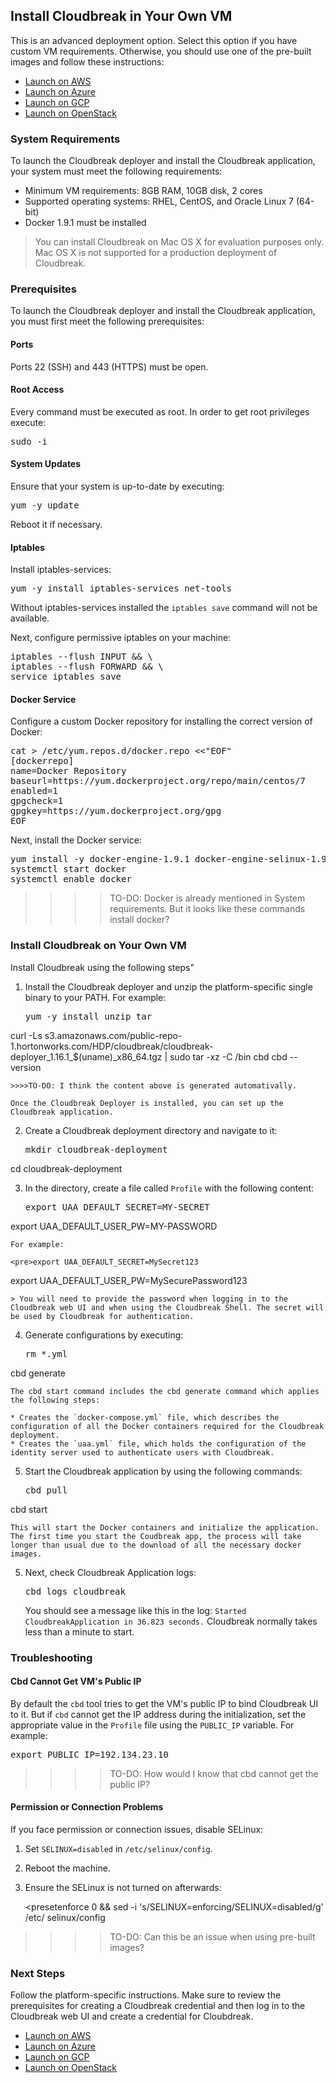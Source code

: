 ## Install Cloudbreak in Your Own VM

This is an advanced deployment option. Select this option if you have custom VM requirements. Otherwise, you should use one of the pre-built images and follow these instructions:

* [Launch on AWS](aws-launch.md)  
* [Launch on Azure](azure-launch.md)  
* [Launch on GCP](gcp-launch.md)  
* [Launch on OpenStack](os-launch.md)   

### System Requirements

To launch the Cloudbreak deployer and install the Cloudbreak application, your system must meet the following requirements:

* Minimum VM requirements: 8GB RAM, 10GB disk, 2 cores
* Supported operating systems: RHEL, CentOS, and Oracle Linux 7 (64-bit)
* Docker 1.9.1 must be installed 

> You can install Cloudbreak on Mac OS X for evaluation purposes only. Mac OS X is not supported for a production deployment of Cloudbreak.


### Prerequisites 

To launch the Cloudbreak deployer and install the Cloudbreak application, you must first meet the following prerequisites:

#### Ports

Ports 22 (SSH) and 443 (HTTPS) must be open.

#### Root Access

Every command must be executed as root. In order to get root privileges execute: 

<pre>sudo -i</pre>

#### System Updates

Ensure that your system is up-to-date by executing:

<pre>yum -y update</pre>

Reboot it if necessary.

#### Iptables

Install iptables-services:

<pre>yum -y install iptables-services net-tools</pre>

Without iptables-services installed the `iptables save` command will not be available.

Next, configure permissive iptables on your machine:

<pre>
iptables --flush INPUT && \
iptables --flush FORWARD && \
service iptables save
</pre>

#### Docker Service

Configure a custom Docker repository for installing the correct version of Docker:

<pre>
cat > /etc/yum.repos.d/docker.repo <<"EOF"
[dockerrepo]
name=Docker Repository
baseurl=https://yum.dockerproject.org/repo/main/centos/7
enabled=1
gpgcheck=1
gpgkey=https://yum.dockerproject.org/gpg
EOF
</pre>

Next, install the Docker service:

<pre>
yum install -y docker-engine-1.9.1 docker-engine-selinux-1.9.1  
systemctl start docker  
systemctl enable docker
</pre>

>>>>TO-DO: Docker is already mentioned in System requirements. But it looks like these commands install docker?


### Install Cloudbreak on Your Own VM

Install Cloudbreak using the following steps"

1. Install the Cloudbreak deployer and unzip the platform-specific single binary to your PATH. For example:

    <pre>yum -y install unzip tar
curl -Ls s3.amazonaws.com/public-repo-1.hortonworks.com/HDP/cloudbreak/cloudbreak-deployer_1.16.1_$(uname)_x86_64.tgz | sudo tar -xz -C /bin cbd
cbd --version</pre>

    >>>>TO-DO: I think the content above is generated automativally.

    Once the Cloudbreak Deployer is installed, you can set up the Cloudbreak application.

2. Create a Cloudbreak deployment directory and navigate to it:

    <pre>mkdir cloudbreak-deployment
cd cloudbreak-deployment</pre>

3. In the directory, create a file called `Profile` with the following content:

    <pre>export UAA_DEFAULT_SECRET=MY-SECRET
export UAA_DEFAULT_USER_PW=MY-PASSWORD</pre>

    For example:
    
    <pre>export UAA_DEFAULT_SECRET=MySecret123
export UAA_DEFAULT_USER_PW=MySecurePassword123</pre>

    > You will need to provide the password when logging in to the Cloudbreak web UI and when using the Cloudbreak Shell. The secret will be used by Cloudbreak for authentication.
    
4. Generate configurations by executing:

    <pre>rm *.yml
cbd generate</pre>   

    The cbd start command includes the cbd generate command which applies the following steps:

    * Creates the `docker-compose.yml` file, which describes the configuration of all the Docker containers required for the Cloudbreak deployment.  
    * Creates the `uaa.yml` file, which holds the configuration of the identity server used to authenticate users with Cloudbreak.   

5. Start the Cloudbreak application by using the following commands:

    <pre>cbd pull
cbd start</pre>

    This will start the Docker containers and initialize the application. The first time you start the Coudbreak app, the process will take longer than usual due to the download of all the necessary docker images.

5. Next, check Cloudbreak Application logs: 

    <pre>cbd logs cloudbreak</pre>
    
    You should see a message like this in the log: `Started CloudbreakApplication in 36.823 seconds.` Cloudbreak normally takes less than a minute to start.
    

### Troubleshooting

#### Cbd Cannot Get VM's Public IP 

By default the `cbd` tool tries to get the VM's public IP to bind Cloudbreak UI to it. But if `cbd` cannot get the IP address during the initialization, set the appropriate value in the `Profile` file using the `PUBLIC_IP` variable. For example: 

<pre>export PUBLIC_IP=192.134.23.10</pre>

>>>>TO-DO: How would I know that cbd cannot get the public IP? 


#### Permission or Connection Problems 

If you face permission or connection issues, disable SELinux:

1. Set `SELINUX=disabled` in `/etc/selinux/config`.  
2. Reboot the machine.  
3. Ensure the SELinux is not turned on afterwards:

    <presetenforce 0 && sed -i 's/SELINUX=enforcing/SELINUX=disabled/g' /etc/ selinux/config</pre>
    
>>>>TO-DO: Can this be an issue when using pre-built images?


### Next Steps 

Follow the platform-specific instructions. Make sure to review the prerequisites for creating a Cloudbreak credential and then log in to the Cloudbreak web UI and create a credential for Cloubdreak.
 
* [Launch on AWS](aws-launch.md)
* [Launch on Azure](azure-launch.md)
* [Launch on GCP](gcp-launch.md)
* [Launch on OpenStack](os-launch.md)

